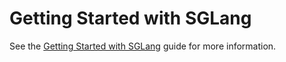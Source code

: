 # Getting Started with SGLang

See the [Getting Started with SGLang](https://www.tensorzero.com/docs/gateway/guides/providers/sglang) guide for more information.

